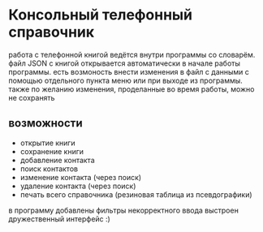 # Консольный телефонный справочник

работа с телефонной книгой ведётся внутри программы со словарём.
файл JSON с книгой открывается автоматически в начале работы программы.
есть возмоность внести изменения в файл с данными с помощью отдельного пункта меню
или при выходе из программы. 
также по желанию изменения, проделанные во время работы, можно не сохранять

## возможности
- открытие книги
- сохранение книги
- добавление контакта
- поиск контактов
- изменение контакта (через поиск)
- удаление контакта (через поиск)
- печать всего справочника (резиновая таблица из псевдографики)

в программу добавлены фильтры некорректного ввода 
выстроен дружественный интерфейс :)
